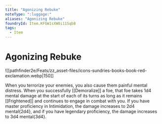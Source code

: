 ```yaml
---
title: "Agonizing Rebuke"
noteType: ":luggage:"
aliases: "Agonizing Rebuke"
foundryId: Item.KFGW1sXW0i11Sqb8
tags:
  - Item
---
```


# Agonizing Rebuke
![[pathfinder2e/Feats/zz_asset-files/icons-sundries-books-book-red-exclamation.webp|150]]

When you terrorize your enemies, you also cause them painful mental distress. When you successfully [[Demoralize]] a foe, that foe takes 1d4 mental damage at the start of each of its turns as long as it remains [[Frightened]] and continues to engage in combat with you. If you have master proficiency in Intimidation, the damage increases to 2d4 mental{2d4}, and if you have legendary proficiency, the damage increases to 3d4 mental{3d4}.
